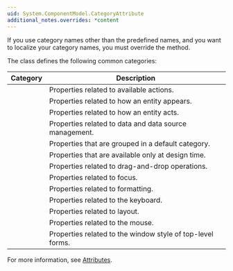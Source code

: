 ```yaml
---
uid: System.ComponentModel.CategoryAttribute
additional_notes.overrides: *content
---
```


<p>If you use category names other than the predefined names, and you want to localize your category names, you must override the <xref href="System.ComponentModel.CategoryAttribute.GetLocalizedString(System.String)"></xref> method.  
  
 The <xref href="System.ComponentModel.CategoryAttribute"></xref> class defines the following common categories:  
  
 <table><thead><tr><th> Category  
  
 </th><th> Description  
  
 </th></tr></thead><tbody><tr><td><xref href="System.ComponentModel.CategoryAttribute.Action"></xref></td><td> Properties related to available actions.  
  
 </td></tr><tr><td><xref href="System.ComponentModel.CategoryAttribute.Appearance"></xref></td><td> Properties related to how an entity appears.  
  
 </td></tr><tr><td><xref href="System.ComponentModel.CategoryAttribute.Behavior"></xref></td><td> Properties related to how an entity acts.  
  
 </td></tr><tr><td><xref href="System.ComponentModel.CategoryAttribute.Data"></xref></td><td> Properties related to data and data source management.  
  
 </td></tr><tr><td><xref href="System.ComponentModel.CategoryAttribute.Default"></xref></td><td> Properties that are grouped in a default category.  
  
 </td></tr><tr><td><xref href="System.ComponentModel.CategoryAttribute.Design"></xref></td><td> Properties that are available only at design time.  
  
 </td></tr><tr><td><xref href="System.ComponentModel.CategoryAttribute.DragDrop"></xref></td><td> Properties related to drag-and-drop operations.  
  
 </td></tr><tr><td><xref href="System.ComponentModel.CategoryAttribute.Focus"></xref></td><td> Properties related to focus.  
  
 </td></tr><tr><td><xref href="System.ComponentModel.CategoryAttribute.Format"></xref></td><td> Properties related to formatting.  
  
 </td></tr><tr><td><xref href="System.ComponentModel.CategoryAttribute.Key"></xref></td><td> Properties related to the keyboard.  
  
 </td></tr><tr><td><xref href="System.ComponentModel.CategoryAttribute.Layout"></xref></td><td> Properties related to layout.  
  
 </td></tr><tr><td><xref href="System.ComponentModel.CategoryAttribute.Mouse"></xref></td><td> Properties related to the mouse.  
  
 </td></tr><tr><td><xref href="System.ComponentModel.CategoryAttribute.WindowStyle"></xref></td><td> Properties related to the window style of top-level forms.  
  
 </td></tr></tbody></table>  
  
 For more information, see [Attributes](http://msdn.microsoft.com/library/30386922-1e00-4602-9ebf-526b271a8b87).</p>


